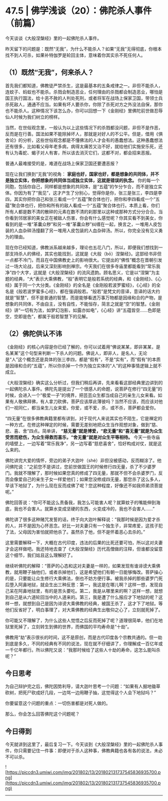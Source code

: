 # 47.5 | 佛学浅谈（20）：佛陀杀人事件（前篇）

今天谈谈《大般涅槃经》里的一起佛陀杀人事件。

昨天留下的问题是：既然“无我”，为什么不能杀人？如果“无我”无得彻底，你根本找不到人可杀，如果补特伽罗是轮回主体，意味着你其实杀不死任何人。

## （1）既然“无我”，何来杀人？

首先我们都知道，佛教徒严禁杀生，这是最基本的五条戒律之一。非但不能杀人，连蚊子、蚂蚁也不能杀。杀戮会制造恶业，任何理由的杀戮都会制造恶业，哪怕是国王执行国法，给十恶不赦的人判处死刑，或者将军在战场上保家卫国，带领士兵杀死敌人，通通不应当。如果有坏人要杀你，你除了杀死对方之外没法自保，那你也不能杀人。这种情况下该怎么办，你可以回想一下《金刚经》里佛陀前世做忍辱仙人时候为我们树立的榜样。

当然，在世俗观念里，一般认为以上这些情况下的杀戮都没问题，非但不是作恶，反而是在行善。国法如果不能除掉坏人，那就是对好人的不公平。但是，借用《俱舍论》的分析，这些世俗观念都是不懂佛法的人才会有的愚蠢想法。这种愚蠢想法还有很多，比如看父母年老多病，病得太痛苦又治不好，就给他们实施安乐死，还有认为毒蛇、蝎子对人有害，所以该去消灭它们，这都不对，都会招来恶报。

普通人最难接受的是，难道在战场上保家卫国还要遭恶报？

现在让我们换到“无我”的视角： **家庭也好，国家也好，都是想象的共同体，并不是独立实体，你把想象的共同体当成独立实体，这就是错误的执念。** 你的每一个同胞，包括你自己，同样都是想象的共同体，是“五蕴”的乍分乍合，而不是独立实体。你因为有了“我见”，这才产生了分别心，觉得你是你，张三是张三，李四是李四，其实你把你自己和张三看成一个“五蕴”聚合体也行，把你和李四看成一个“五蕴”聚合体也行，把你和所有的敌人看成一个“五蕴”聚合体也行。本质上看，你们所有人都是数不清的散碎的元素在数不清的刹那里以这种或那种方式分分合合。当你看到邻居家的美女正在被敌人伤害，你会有什么感觉呢？你其实看不到美女，你看到的是一堆“革囊众秽”和另一堆“革囊众秽”纠缠在一起，换言之，一堆用人皮包装的人血杂碎汤撞翻了另一堆用人皮包装的人血杂碎汤。所以，你完全没有见义勇为的理由。

现在你已经知道，佛教派系越来越多，理论也五花八门，所以，即便我们想找到一部支持杀人的佛经，其实也能找到，这就是《大般（bō）涅槃经》。这部经书非但一点都不冷门，而且在中国佛教史上的影响很大。它提出的“佛性”概念在晋朝引发过一场大论战，后来又深刻影响到禅宗。今天我们在很多寺庙里都能看到“常乐我净”四个大字，这就是《大般涅槃经》的流风遗韵。顾名思义，它是以“涅槃”为主题的经典，“大”表示大乘佛教，“般”表明它是般若系统的经典，和《金刚经》、《心经》属于同一个大分类。《金刚经》的全名是《金刚般若波罗蜜经》，《心经》的全名是《般若波罗蜜多心经》，都在强调般若。“般若”是梵文的音译，意译的话大约就是“智慧”，但不是普通的智慧，而是能够看透万事万物都是因缘和合的产物，是想象的共同体，不由自主，没有自性，不能恒存，简言之就是“空”的智慧。《金刚经》讲“一切有为法，如梦幻泡影，如露亦如电”，《心经》讲“五蕴皆空……色即是空，空即是色”，都属于般若智慧下的见解。

## （2）佛陀供认不讳

《金刚经》的核心内容是你已经了解的，你可以试着用“佛说某某，即非某某，是名某某”这个句型来判断一下杀人的问题。佛说人，即非人，是名人，无论是“人”这个概念还是具体的张三李四，都是“假有”，不是“实有”，而“假有”的本质是因缘和合的“五蕴”，所以你杀掉一个作为独立实体的“人”的这种事情逻辑上就不成立。

《大般涅槃经》确实这么分析过，但我们稍后再讲，先来看看这部经典里边讲到的一起佛陀杀人事件。佛陀先是提出了一个很感人的命题，说菩萨在修行“四无量”的时候，会进入一个“极爱一子”的境界，把芸芸众生都当成自己的亲生儿女来看。如果有人敬佛拜佛，有人拿刀砍佛，菩萨应该厚此薄彼吗？当然不应该，而应该对他们一视同仁，都当亲生儿女来爱。你爱，或不爱，杀，或不杀，菩萨都会爱你。

“四无量”在很多佛教典籍里都有讲到，对于现代人来说其实也不陌生，它是禅定的一种方式，在修这种禅定的时候，需要无差别地把众生当作观想对象，做到“慈、悲、喜、舍”四点。简单讲， **“慈无量”就是博爱，“悲无量”和“喜无量”就是为众生受苦而悲伤，为众生得救而喜乐，“舍无量”就是对众生平等相待。** 今天一些寺庙的墙壁上，一边写着“常乐我净”，另一边写着“慈悲喜舍”，恰好构成对仗，就是这么来的。

佛陀讲完大爱的情怀，旁边的弟子大迦叶（shè）非但没被感动，反而糊涂了。他问佛陀说：“之前您不是讲过，您前世做国王的时候修行四无量，杀了不少婆罗门。我就不理解了，那时候如果您真的修成了四无量，那就不但不会杀婆罗门，反而会像爱自己的亲生子女一样爱他们；如果您没修成四无量，那您杀了这么多人，早该下地狱了，为什么现在反而成佛了呢？您这种程度，好像还不如我师弟须菩提呢。”

佛陀回答说：“你可不能这么责备我，我怎么可能害人呢？就算蚊子的嘴能伸到海底，我也不会害人。就算水变成坚硬的东西，火变成冷的，我也不会害人……”

佛陀讲了很多这种赌咒发誓的话，终于向大迦叶解释说：“我那时候是因为爱才杀的人，并不是因为心怀恶念。好比一对夫妻只有一个独生子，非常疼爱，这孩子犯了法，父母因为害怕就把他杀了。虽然杀了他，但不是怀着恶心去杀的。”

这里需要解释一下，大概在古代印度，违法的后果的比死还要可怕，所以这对夫妻才会这样做吧。我还特地去查了《大般涅槃经》历代高僧做的注释，但谁都没留意这个细节，我们姑且这么理解好了。

继续听佛陀的解释：“菩萨的心态和这对夫妻是一样的，如果发现有谁诽谤大乘佛教，就用鞭子抽他们，或者杀掉他们，这是希望他们有朝一日能够悔改。菩萨操心的是，只要能让众生修行大乘佛法，倒也不妨方便行事。被我杀掉的那些婆罗门死后堕入阿鼻地狱，就会生出三种反思：第一，我这是在哪儿啊？这样一想，发现自己呆在阿鼻地狱里，有的是苦头要吃。第二，我是从哪里来的啊？这样一想，就想到自己是从六道轮回当中的人道来的。第三，我是遭了什么报应才下地狱的呢？这样一想，就想到自己是因为诽谤大乘佛教的经典，被国王杀了，这才下了地狱。等他们反省好了，明白事理了，对大乘佛教的经典生出敬仰之心了，立刻就死掉了。

你可能又不理解了，为什么这些人觉悟之后反而死掉了呢？道理很简单，他们在地狱里死掉了，立刻转生到佛的世界，而佛国的平均寿命是“十劫”。

佛教用“劫”表示很长的时间，这不是原创，而是古代印度各个宗教共通的。但一劫到底是多久，不同的经典有不同的说法，现在就不仔细讲了，你理解成一百亿年或一千亿年都行。所以佛陀又说：“我那时候给了这些人十劫的寿命，这怎么能叫杀呢？”

## 今日思考

为自己辩护完之后，佛陀因势利导，请大迦叶思考一个问题：“如果有人掘地锄草砍树，把死尸砍成好几段，一边骂一边用鞭子抽，这觉得这个人会下地狱吗？”

你要留意这个问题的重点：一切伤害都是对死人做的。

那么，你会怎么回答佛陀这个问题呢？

## 今日得到

今天就讲到这里了，最后复习一下。今天谈到《大般涅槃经》里的一起佛陀杀人事件，你只需要记住一件事：即便对于杀人这种事，佛教典籍也各有各的说法，未必不可以杀。

![https://piccdn3.umiwi.com/img/201802/13/201802131737545836935700.png](https://piccdn3.umiwi.com/img/201802/13/201802131737545836935700.png)

---
